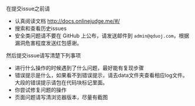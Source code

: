 在提交issue之前请

  - 认真阅读文档 http://docs.onlinejudge.me/#/
  - 搜索和查看历史issues
  - 安全类问题请不要在 GitHub 上公布，请发送邮件到 `admin@qduoj.com`，根据漏洞危害程度发送红包感谢。

然后提交issue请写清楚下列事项

  - 进行什么操作的时候遇到了什么问题，最好能有复现步骤
  - 错误提示是什么，如果看不到错误提示，请去data文件夹查看相应log文件。大段的错误提示请包在代码块标记里面。
  - 你尝试修复问题的操作
  - 页面问题请写清浏览器版本，尽量有截图

